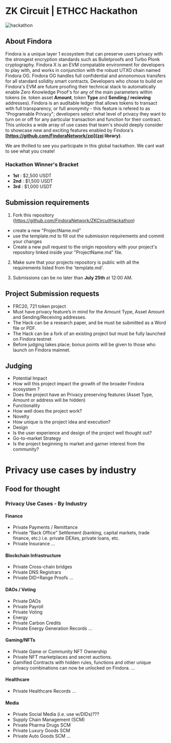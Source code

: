 # ZK Circuit | ETHCC Hackathon
![hackathon](https://user-images.githubusercontent.com/105526509/178087114-5bd7889c-80b7-4253-ba64-9508deaab05b.png)
## About Findora
Findora is a unique layer 1 ecosystem that can preserve users privacy with the strongest encryption standards such as Bulletproofs and Turbo Plonk cryptography. Findora X is an EVM compatable environment for developers to play with, and works in conjunction with the robust UTXO chain named Findora OG. Findora OG handles full confidential and annonomous transfers for all standard solidity smart contracts. Developers who chose to build on Findora's EVM are future proofing their technical stack to automatically enable Zero Knowledge Proof's for any of the main parameters within tokens (ie. token asset **Amount**, token **Type** and **Sending / recieving** addresses). Findora is an auditable ledger that allows tokens to transact with full transparency, or full anonymity - this feature is refered to as "Programable Privacy"; developers select what level of privacy they want to turn on or off for any particular transaction and function for their contract. This unlocks a wide array of use cases that team's should deeply consider to showcase new and exciting features enabled by Findora's **[https://github.com/FindoraNetwork/zei](zei library)**. 

We are thrilled to see you participate in this global hackathon. We cant wait to see what you create!

### Hackathon Winner's Bracket

- **1st** : $2,500 USDT
- **2nd** : $1,500 USDT
- **3rd** : $1,000 USDT

## Submission requirements

1. Fork this repository (https://github.com/FindoraNetwork/ZKCircuitHackathon)
  - create a new "ProjectName.md"
  - use the template.md to fill out the submission requirements and commit your changes
  - Create a new pull request to the origin repository with your project's repository linked inside your "ProjectName.md" file. 

2. Make sure that your projects repository is public with all the requirements listed from the 'template.md'. 

3. Submissions can be no later than **July 25th** at 12:00 AM.

## Project Submission requests
+ FRC20, 721 token project
+ Must have privacy feature’s in mind for the Amount Type, Asset Amount and Sending/Receiving addresses.
+ The Hack can be a research paper, and be must be submitted as a Word file or PDF.
+ The Hack can be a fork of an existing project but must be fully launched on Findora testnet 
+ Before judging takes place; bonus points will be given to those who launch on Findora mainnet.

## Judging 
+ Potential Impact
+ How will this project impact the growth of the broader Findora ecosystem ?
+ Does the project have an Privacy preserving features (Asset Type, Amount or address will be hidden)
+ Functionality
+ How well does the project work?
+ Novelty
+ How unique is the project idea and execution?
+ Design
+ Is the user experience and design of the project well thought out?
+ Go-to-market Strategy
+ Is the project beginning to market and garner interest from the community?


# Privacy use cases by industry

## Food for thought
### Privacy Use Cases - By Industry ###
#### Finance
+ Private Payments / Remittance
+ Private “Back Office” Settlement (banking, capital markets, trade finance, etc.)
i.e. private DEXes, private loans, etc.
+ Private Insurance
…
#### Blockchain Infrastructure
+ Private Cross-chain bridges
+ Private DNS Registrars
+ Private DID+Range Proofs
…
#### DAOs / Voting
+ Private DAOs
+ Private Payroll
+ Private Voting
+ Energy
+ Private Carbon Credits
+ Private Energy Generation Records
…
#### Gaming/NFTs
+ Private Game or Community NFT Ownership
+ Private NFT marketplaces and secret auctions.
+ Gamified Contracts with hidden rules, functions and other unique privacy combinations can now be unlocked on Findora.
…
#### Healthcare
+ Private Healthcare Records
…
#### Media
+ Private Social Media (i.e. use w/DIDs)???
+ Supply Chain Management (SCM)
+ Private Pharma Drugs SCM
+ Private Luxury Goods SCM
+ Private Auto Goods SCM
…



